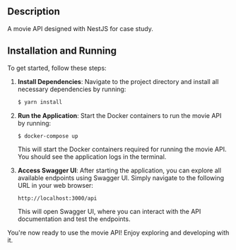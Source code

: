 ## Description

A movie API designed with NestJS for case study.

## Installation and Running

To get started, follow these steps:

1. **Install Dependencies**: Navigate to the project directory and install all necessary dependencies by running:

    ```bash
    $ yarn install
    ```

2. **Run the Application**: Start the Docker containers to run the movie API by running:

    ```bash
    $ docker-compose up
    ```

    This will start the Docker containers required for running the movie API. You should see the application logs in the terminal.

3. **Access Swagger UI**: After starting the application, you can explore all available endpoints using Swagger UI. Simply navigate to the following URL in your web browser:

    ```
    http://localhost:3000/api
    ```

    This will open Swagger UI, where you can interact with the API documentation and test the endpoints.

You're now ready to use the movie API! Enjoy exploring and developing with it.

